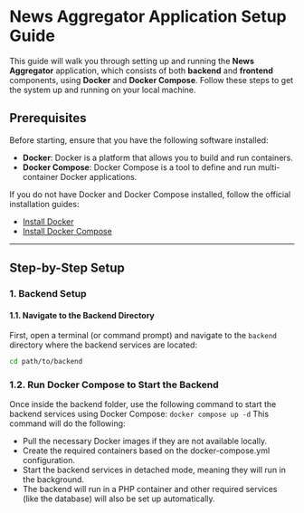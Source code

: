 # News Aggregator Application Setup Guide

This guide will walk you through setting up and running the **News Aggregator** application, which consists of both **backend** and **frontend** components, using **Docker** and **Docker Compose**. Follow these steps to get the system up and running on your local machine.

## Prerequisites

Before starting, ensure that you have the following software installed:

- **Docker**: Docker is a platform that allows you to build and run containers.
- **Docker Compose**: Docker Compose is a tool to define and run multi-container Docker applications.

If you do not have Docker and Docker Compose installed, follow the official installation guides:

- [Install Docker](https://docs.docker.com/get-docker/)
- [Install Docker Compose](https://docs.docker.com/compose/install/)

---

## Step-by-Step Setup

### 1. Backend Setup

#### 1.1. Navigate to the Backend Directory

First, open a terminal (or command prompt) and navigate to the `backend` directory where the backend services are located:

```bash
cd path/to/backend
```

### 1.2. Run Docker Compose to Start the Backend
Once inside the backend folder, use the following command to start the backend services using Docker Compose:
`docker compose up -d`
This command will do the following:
- Pull the necessary Docker images if they are not available locally.
- Create the required containers based on the docker-compose.yml configuration.
- Start the backend services in detached mode, meaning they will run in the background.
- The backend will run in a PHP container and other required services (like the database) will also be set up automatically.



<!-- 1. make sure to have docker and docker compose installed
2. cd into the backend folder/directory and run *docker compose up -d*
3. Once done, run *docker exec -it newsaggregator-php php artisan migrate* to run the db migrations
4. Once completed succesfully, scrape the articles and add data to the database by running *docker exec -it newsaggregator-php php artisan scrape:all-articles*
5. After succesful completion, the backend should be running on port 8080 and the db should have all the scrapped articles.
6. Now, to run the frontend, cd into the frontend folder and run *docker build -t frontend .* to create build the dockerfile
7. To run the react frontend, run the docker image on port 3000 - *docker run -p 3000:80 frontend* -->